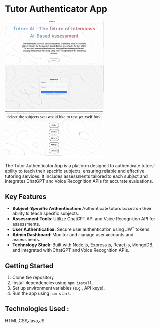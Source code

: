 



# Tutor Authenticator App
<img width="320" alt="API-Test-Call" src="https://github.com/kiarashkianid/MockMentorAI/blob/master/1.png">    <img width="320" alt="API-Test-Call" src="https://github.com/kiarashkianid/MockMentorAI/blob/master/2.png">   <img width="320" alt="API-Test-Call" src="https://github.com/kiarashkianid/MockMentorAI/blob/master/3.png">


The Tutor Authenticator App is a platform designed to authenticate tutors' ability to teach their specific subjects, ensuring reliable and effective tutoring services. It includes assessments tailored to each subject and integrates ChatGPT and Voice Recognition APIs for accurate evaluations.

## Key Features

- **Subject-Specific Authentication:** Authenticate tutors based on their ability to teach specific subjects.
- **Assessment Tools:** Utilize ChatGPT API and Voice Recognition API for assessments.
- **User Authentication:** Secure user authentication using JWT tokens.
- **Admin Dashboard:** Monitor and manage user accounts and assessments.
- **Technology Stack:** Built with Node.js, Express.js, React.js, MongoDB, and integrated with ChatGPT and Voice Recognition APIs.

## Getting Started

1. Clone the repository.
2. Install dependencies using `npm install`.
3. Set up environment variables (e.g., API keys).
4. Run the app using `npm start`.

## Technologies Used : 
HTML,CSS,Java,JS

